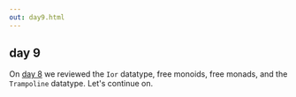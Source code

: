 ```yaml
---
out: day9.html
---
```


  [day8]: day8.html

day 9
-----

On [day 8][day8] we reviewed the `Ior` datatype, free monoids,
free monads, and the `Trampoline` datatype.
Let's continue on.
